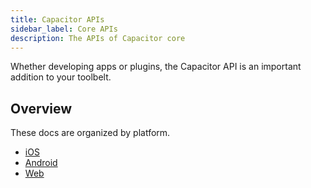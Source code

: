 ```yaml
---
title: Capacitor APIs
sidebar_label: Core APIs
description: The APIs of Capacitor core
---
```


Whether developing apps or plugins, the Capacitor API is an important addition to your toolbelt.

## Overview

These docs are organized by platform.

- [iOS](core-apis/ios.md)
- [Android](core-apis/android.md)
- [Web](core-apis/web.md)
